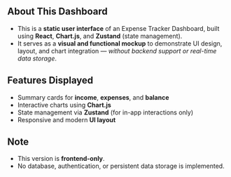 ## About This Dashboard

- This is a **static user interface** of an Expense Tracker Dashboard, built using **React**, **Chart.js**, and **Zustand** (state management).
- It serves as a **visual and functional mockup** to demonstrate UI design, layout, and chart integration — *without backend support or real-time data storage*.

## Features Displayed

- Summary cards for **income**, **expenses**, and **balance**
- Interactive charts using **Chart.js**
- State management via **Zustand** (for in-app interactions only)
- Responsive and modern **UI layout**

## Note

- This version is **frontend-only**.
- No database, authentication, or persistent data storage is implemented.








 
 
